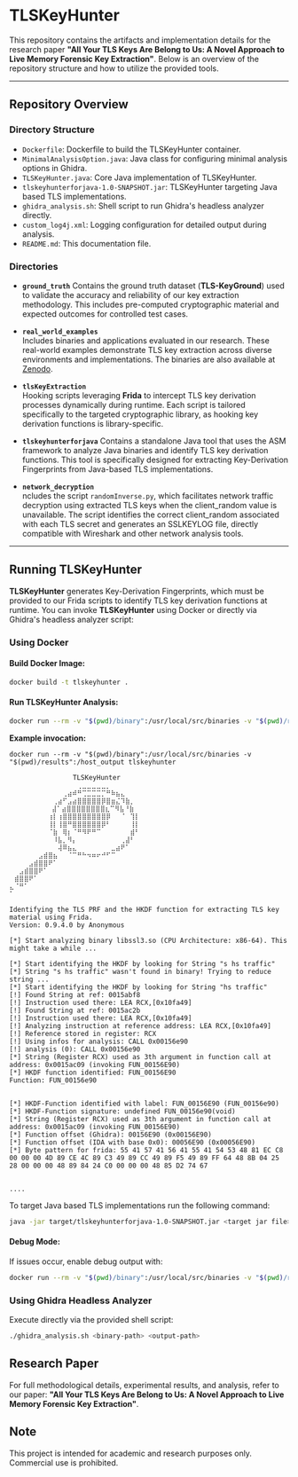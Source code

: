 # TLSKeyHunter

This repository contains the artifacts and implementation details for the research paper **"All Your TLS Keys Are Belong to Us: A Novel Approach to Live Memory Forensic Key Extraction"**. Below is an overview of the repository structure and how to utilize the provided tools.

---

## Repository Overview

### Directory Structure

- `Dockerfile`: Dockerfile to build the TLSKeyHunter container.
- `MinimalAnalysisOption.java`: Java class for configuring minimal analysis options in Ghidra.
- `TLSKeyHunter.java`: Core Java implementation of TLSKeyHunter.
- `tlskeyhunterforjava-1.0-SNAPSHOT.jar`: TLSKeyHunter targeting Java based TLS implementations.
- `ghidra_analysis.sh`: Shell script to run Ghidra's headless analyzer directly.
- `custom_log4j.xml`: Logging configuration for detailed output during analysis.
- `README.md`: This documentation file.

### Directories

- **`ground_truth`**
  Contains the ground truth dataset (**TLS-KeyGround**) used to validate the accuracy and reliability of our key extraction methodology. This includes pre-computed cryptographic material and expected outcomes for controlled test cases.

- **`real_world_examples`**  
  Includes binaries and applications evaluated in our research. These real-world examples demonstrate TLS key extraction across diverse environments and implementations. The binaries are also available at [Zenodo](https://zenodo.org/records/15188139?preview=1&token=eyJhbGciOiJIUzUxMiJ9.eyJpZCI6IjRiM2ZmZjlmLTFkYzgtNDVmMi1iODA4LTY2MDQxODI5NjQ4MiIsImRhdGEiOnt9LCJyYW5kb20iOiJlZGVkZWI1MzVjYTk5MTgwNjU5MDk4N2U5MTc2MDM3YyJ9.CWkv3gZcoQp-sZPTN2cZ1hMT0avpQMgaF61NEwjPSohKShauGsfVfl92P79gF7uAgTX0ISXkMwUmP1qN1EsXPg).

- **`tlsKeyExtraction`**  
  Hooking scripts leveraging **Frida** to intercept TLS key derivation processes dynamically during runtime. Each script is tailored specifically to the targeted cryptographic library, as hooking key derivation functions is library-specific.

- **`tlskeyhunterforjava`**
  Contains a standalone Java tool that uses the ASM framework to analyze Java binaries and identify TLS key derivation functions. This tool is specifically designed for extracting Key-Derivation Fingerprints from Java-based TLS implementations.

- **`network_decryption`**  
  ncludes the script `randomInverse.py`, which facilitates network traffic decryption using extracted TLS keys when the client_random value is unavailable. The script identifies the correct client_random associated with each TLS secret and generates an SSLKEYLOG file, directly compatible with Wireshark and other network analysis tools.

---

## Running TLSKeyHunter

**TLSKeyHunter** generates Key-Derivation Fingerprints, which must be provided to our Frida scripts to identify TLS key derivation functions at runtime. You can invoke **TLSKeyHunter** using Docker or directly via Ghidra's headless analyzer script:

### Using Docker

#### Build Docker Image:

```bash
docker build -t tlskeyhunter .
```

#### Run TLSKeyHunter Analysis:

```bash
docker run --rm -v "$(pwd)/binary":/usr/local/src/binaries -v "$(pwd)/results":/host_output tlskeyhunter
```

**Example invocation:**

```
docker run --rm -v "$(pwd)/binary":/usr/local/src/binaries -v "$(pwd)/results":/host_output tlskeyhunter

                TLSKeyHunter
⠀⠀⠀⠀⠀⠀⠀⠀⠀⠀⠀⠀⠀⠀⢀⣀⣀⣀⣀⣀⡀⠀⠀⠀⠀⠀⠀⠀⠀⠀⠀⠀
⠀⠀⠀⠀⠀⠀⠀⠀⠀⠀⠀⢀⣴⠾⠛⢉⣉⣉⣉⡉⠛⠷⣦⣄⠀⠀⠀⠀⠀⠀⠀⠀⠀
⠀⠀⠀⠀⠀⠀⠀⠀⠀⢀⣴⠋⣠⣴⣿⣿⣿⣿⣿⡿⣿⣶⣌⠹⣷⡀⠀⠀⠀⠀⠀⠀⠀
 ⠀⠀⠀⠀⠀⠀⠀⠀⣼⠁⣴⣿⣿⣿⣿⣿⣿⣿⣿⣆⠉⠻⣧⠘⣷⠀⠀⠀⠀⠀⠀⠀
⠀⠀⠀⠀⠀⠀⠀⠀⢰⡇⢰⣿⣿⣿⣿⣿⣿⣿⣿⣿⡿⠀⠀⠈⠀⢹⡇⠀⠀⠀⠀⠀⠀⠀⠀⠀⠀⠀⠀⠀⠀⠀⠀⠀⠀⠀
⠀⠀⠀⠀⠀⠀⠀⠀⢸⡇⢸⣿⠛⣿⣿⣿⣿⣿⣿⡿⠃⠀⠀⠀⠀⢸⡇⠀⠀⠀⠀⠀⠀⠀⠀⠀⠀⠀⠀⠀⠀⠀⠀⠀⠀⠀⠀⠀⠀
⠀⠀⠀⠀⠀⠀⠀⠀⠈⣷⠀⢿⡆⠈⠛⠻⠟⠛⠉⠀⠀⠀⠀⠀⠀⣾⠃⠀⠀⠀⠀⠀⠀⠀⠀⠀⠀⠀⠀⠀⠀⠀⠀⠀⠀⠀⠀⠀⠀
⠀⠀⠀⠀⠀⠀⠀⠀⠀⠸⣧⡀⠻⡄⠀⠀⠀⠀⠀⠀⠀⠀⠀⢀⣼⠃⠀⠀⠀⠀⠀⠀⠀ ⠀⠀⠀⠀⠀⠀⠀⠀⠀⠀⠀⠀⠀⠀⠀⠀
⠀⠀⠀⠀⠀⠀⠀⠀⠀⠀⢼⠿⣦⣄⠀⠀⠀⠀⠀⠀⠀⣀⣴⠟⠁⠀⠀⠀⠀⠀⠀⠀⠀⠀⠀⠀⠀⠀⠀⠀⠀⠀⠀⠀⠀⠀⠀⠀⠀
⠀⠀⠀⠀⠀⠀⣠⣾⣿⣦⠀⠀⠈⠉⠛⠓⠲⠶⠖⠚⠋⠉⠀⠀⠀⠀⠀⠀⠀⠀⠀⠀⠀⠀⠀⠀⠀⠀⠀⠀⠀⠀⠀⠀⠀⠀⠀⠀⠀
⠀⠀⠀⠀⣠⣾⣿⣿⠟⠁⠀⠀⠀⠀⠀⠀⠀⠀⠀⠀⠀⠀⠀⠀⠀⠀⠀⠀⠀⠀⠀⠀⠀⠀⠀⠀⠀⠀⠀⠀⠀⠀⠀⠀⠀⠀⠀⠀⠀
⠀⠀⣠⣾⣿⣿⠟⠁⠀⠀⠀⠀⠀⠀⠀⠀⠀⠀⠀⠀⠀⠀⠀⠀⠀⠀⠀⠀⠀⠀⠀⠀⠀⠀⠀⠀⠀⠀⠀⠀⠀⠀⠀⠀⠀⠀⠀⠀⠀
⠀⣾⣿⣿⠟⠁⠀⠀⠀⠀⠀⠀⠀⠀⠀⠀⠀⠀⠀⠀⠀⠀⠀⠀⠀⠀⠀⠀⠀⠀⠀⠀⠀⠀⠀⠀⠀⠀⠀⠀⠀⠀⠀⠀⠀⠀⠀⠀⠀
⣄⠈⠛⠁⠀⠀⠀⠀⠀⠀⠀⠀⠀⠀⠀⠀⠀⠀⠀⠀⠀⠀⠀⠀⠀⠀⠀⠀⠀⠀⠀⠀⠀⠀⠀⠀⠀⠀⠀⠀⠀⠀⠀⠀⠀⠀⠀⠀⠀
⠁⠀⠀⠀⠀⠀⠀⠀⠀⠀⠀⠀⠀⠀⠀⠀⠀⠀⠀⠀⠀⠀⠀⠀⠀⠀⠀⠀⠀⠀⠀⠀⠀⠀⠀⠀⠀⠀⠀⠀⠀⠀⠀⠀⠀⠀⠀⠀⠀

Identifying the TLS PRF and the HKDF function for extracting TLS key material using Frida.
Version: 0.9.4.0 by Anonymous

[*] Start analyzing binary libssl3.so (CPU Architecture: x86-64). This might take a while ...

[*] Start identifying the HKDF by looking for String "s hs traffic"
[*] String "s hs traffic" wasn't found in binary! Trying to reduce string ...
[*] Start identifying the HKDF by looking for String "hs traffic"
[!] Found String at ref: 0015abf8
[!] Instruction used there: LEA RCX,[0x10fa49]
[!] Found String at ref: 0015ac2b
[!] Instruction used there: LEA RCX,[0x10fa49]
[!] Analyzing instruction at reference address: LEA RCX,[0x10fa49]
[!] Reference stored in register: RCX
[!] Using infos for analysis: CALL 0x00156e90
[!] analysis (0): CALL 0x00156e90
[*] String (Register RCX) used as 3th argument in function call at address: 0x0015ac09 (invoking FUN_00156E90)
[*] HKDF function identified: FUN_00156E90
Function: FUN_00156e90


[*] HKDF-Function identified with label: FUN_00156E90 (FUN_00156e90)
[*] HKDF-Function signature: undefined FUN_00156e90(void)
[*] String (Register RCX) used as 3th argument in function call at address: 0x0015ac09 (invoking FUN_00156E90)
[*] Function offset (Ghidra): 00156E90 (0x00156E90)
[*] Function offset (IDA with base 0x0): 00056E90 (0x00056E90)
[*] Byte pattern for frida: 55 41 57 41 56 41 55 41 54 53 48 81 EC C8 00 00 00 4D 89 CE 4C 89 C3 49 89 CC 49 89 F5 49 89 FF 64 48 8B 04 25 28 00 00 00 48 89 84 24 C0 00 00 00 48 85 D2 74 67


....
```

To target Java based TLS implementations run the following command:
```bash
java -jar target/tlskeyhunterforjava-1.0-SNAPSHOT.jar <target jar file>
```

#### Debug Mode:

If issues occur, enable debug output with:

```bash
docker run --rm -v "$(pwd)/binary":/usr/local/src/binaries -v "$(pwd)/results":/host_output -e DEBUG_RUN=true tlskeyhunter
```

### Using Ghidra Headless Analyzer

Execute directly via the provided shell script:

```bash
./ghidra_analysis.sh <binary-path> <output-path>
```


## Research Paper

For full methodological details, experimental results, and analysis, refer to our paper: **"All Your TLS Keys Are Belong to Us: A Novel Approach to Live Memory Forensic Key Extraction"**.


## Note

This project is intended for academic and research purposes only. Commercial use is prohibited.

